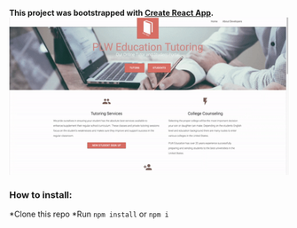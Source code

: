 **This project was bootstrapped with [Create React App](https://github.com/facebookincubator/create-react-app).**
![alt text](https://github.com/NanJ90/tutor-session/blob/master/public/img/project-demo.gif)

### How to install:
*Clone this repo 
*Run `npm install` or `npm i`

